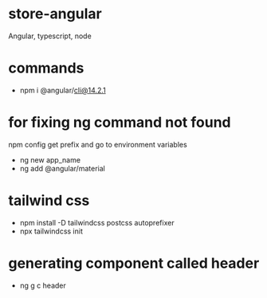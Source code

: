 # store-angular
Angular, typescript, node

# commands
- npm i @angular/cli@14.2.1

# for fixing ng command not found
npm config get prefix
and go to environment variables

- ng new app_name
- ng add @angular/material

# tailwind css
- npm install -D tailwindcss postcss autoprefixer
- npx tailwindcss init

# generating component called header
- ng g c header
